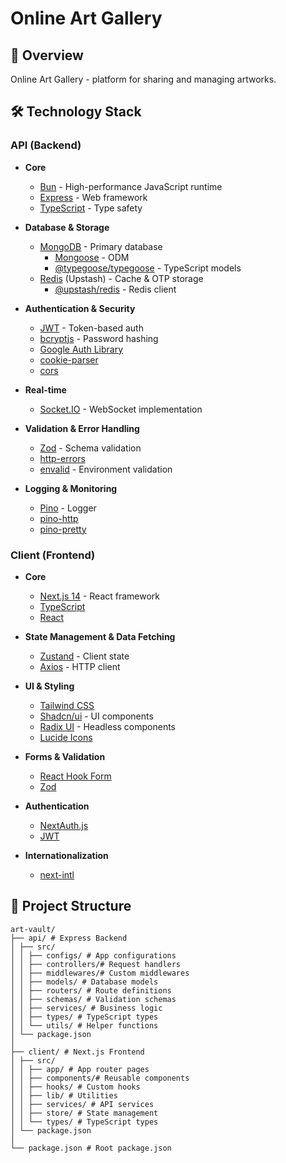 # Online Art Gallery

## 🌟 Overview

Online Art Gallery - platform for sharing and managing artworks.

## 🛠 Technology Stack

### API (Backend)

- **Core**

  - [Bun](https://bun.sh) - High-performance JavaScript runtime
  - [Express](https://expressjs.com) - Web framework
  - [TypeScript](https://www.typescriptlang.org/) - Type safety

- **Database & Storage**
  - [MongoDB](https://www.mongodb.com) - Primary database
    - [Mongoose](https://mongoosejs.com) - ODM
    - [@typegoose/typegoose](https://typegoose.github.io/typegoose/) - TypeScript models
  - [Redis](https://redis.io) (Upstash) - Cache & OTP storage
    - [@upstash/redis](https://docs.upstash.com/redis) - Redis client

[//]: # '    - [ioredis](https://github.com/luin/ioredis) - Redis ORM'

- **Authentication & Security**

  - [JWT](https://jwt.io/) - Token-based auth
  - [bcryptjs](https://github.com/dcodeIO/bcrypt.js) - Password hashing
  - [Google Auth Library](https://github.com/googleapis/google-auth-library-nodejs)
  - [cookie-parser](https://github.com/expressjs/cookie-parser)
  - [cors](https://github.com/expressjs/cors)

- **Real-time**

  - [Socket.IO](https://socket.io) - WebSocket implementation

- **Validation & Error Handling**

  - [Zod](https://zod.dev) - Schema validation
  - [http-errors](https://github.com/jshttp/http-errors)
  - [envalid](https://github.com/af/envalid) - Environment validation

- **Logging & Monitoring**
  - [Pino](https://getpino.io) - Logger
  - [pino-http](https://github.com/pinojs/pino-http)
  - [pino-pretty](https://github.com/pinojs/pino-pretty)

### Client (Frontend)

- **Core**

  - [Next.js 14](https://nextjs.org) - React framework
  - [TypeScript](https://www.typescriptlang.org/)
  - [React](https://reactjs.org)

- **State Management & Data Fetching**

  - [Zustand](https://zustand-demo.pmnd.rs/) - Client state
  - [Axios](https://axios-http.com) - HTTP client

- **UI & Styling**

  - [Tailwind CSS](https://tailwindcss.com)
  - [Shadcn/ui](https://ui.shadcn.com) - UI components
  - [Radix UI](https://www.radix-ui.com) - Headless components
  - [Lucide Icons](https://lucide.dev)

- **Forms & Validation**

  - [React Hook Form](https://react-hook-form.com)
  - [Zod](https://zod.dev)

- **Authentication**

  - [NextAuth.js](https://next-auth.js.org)
  - [JWT](https://jwt.io/)

- **Internationalization**
  - [next-intl](https://next-intl-docs.vercel.app)

## 📁 Project Structure

```plaintext
art-vault/
├── api/ # Express Backend
│ ├── src/
│ │ ├── configs/ # App configurations
│ │ ├── controllers/# Request handlers
│ │ ├── middlewares/# Custom middlewares
│ │ ├── models/ # Database models
│ │ ├── routers/ # Route definitions
│ │ ├── schemas/ # Validation schemas
│ │ ├── services/ # Business logic
│ │ ├── types/ # TypeScript types
│ │ └── utils/ # Helper functions
│ └── package.json
│
├── client/ # Next.js Frontend
│ ├── src/
│ │ ├── app/ # App router pages
│ │ ├── components/# Reusable components
│ │ ├── hooks/ # Custom hooks
│ │ ├── lib/ # Utilities
│ │ ├── services/ # API services
│ │ ├── store/ # State management
│ │ └── types/ # TypeScript types
│ └── package.json
│
└── package.json # Root package.json
```

